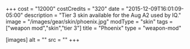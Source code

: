 +++
cost = "12000"
costCredits = "320"
date = "2015-12-09T16:01:09-05:00"
description = "Tier 3 skin available for the Aug A2 used by IQ."
image = "/images/gear/skin/phoenix.jpg"
modType = "skin"
tags = ["weapon mod","skin","tier 3"]
title = "Phoenix"
type = "weapon-mod"

[images]
  alt = ""
  src = ""
+++
